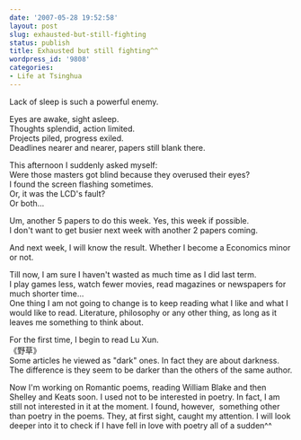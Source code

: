 ```yaml
---
date: '2007-05-28 19:52:58'
layout: post
slug: exhausted-but-still-fighting
status: publish
title: Exhausted but still fighting^^
wordpress_id: '9808'
categories:
- Life at Tsinghua
---
```


Lack of sleep is such a powerful enemy.  
  
Eyes are awake, sight asleep.  
Thoughts splendid, action limited.  
Projects piled, progress exiled.  
Deadlines nearer and nearer, papers still blank there.  
  
This afternoon I suddenly asked myself:  
Were those masters got blind because they overused their eyes?  
I found the screen flashing sometimes.  
Or, it was the LCD's fault?  
Or both...  
  
Um, another 5 papers to do this week. Yes, this week if possible.  
I don't want to get busier next week with another 2 papers coming.  
  
And next week, I will know the result. Whether I become a Economics minor or not.  
  
Till now, I am sure I haven't wasted as much time as I did last term.  
I play games less, watch fewer movies, read magazines or newspapers for much shorter time...  
One thing I am not going to change is to keep reading what I like and what I would like to read. Literature, philosophy or any other thing, as long as it leaves me something to think about.  
  
For the first time, I begin to read Lu Xun.   
《野草》  
Some articles he viewed as "dark" ones. In fact they are about darkness. The difference is they seem to be darker than the others of the same author.  
  
Now I'm working on Romantic poems, reading William Blake and then Shelley and Keats soon. I used not to be interested in poetry. In fact, I am still not interested in it at the moment. I found, however,  something other than poetry in the poems. They, at first sight, caught my attention. I will look deeper into it to check if I have fell in love with poetry all of a sudden^^  

